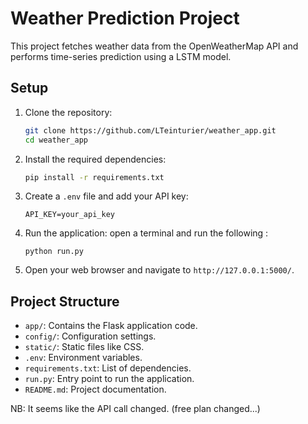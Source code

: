 # Weather Prediction Project

This project fetches weather data from the OpenWeatherMap API and performs time-series prediction using a LSTM model.

## Setup

1. Clone the repository:
    ```bash
    git clone https://github.com/LTeinturier/weather_app.git
    cd weather_app
    ```

2. Install the required dependencies:
    ```bash
    pip install -r requirements.txt
    ```

3. Create a `.env` file and add your API key:
    ```
    API_KEY=your_api_key
    ```

4. Run the application:
    open a terminal and run the following :

    ```
    python run.py
    ```

5. Open your web browser and navigate to `http://127.0.0.1:5000/`.

## Project Structure

- `app/`: Contains the Flask application code.
- `config/`: Configuration settings.
- `static/`: Static files like CSS.
- `.env`: Environment variables.
- `requirements.txt`: List of dependencies.
- `run.py`: Entry point to run the application.
- `README.md`: Project documentation.

NB: It seems like the API call changed. (free plan changed...)